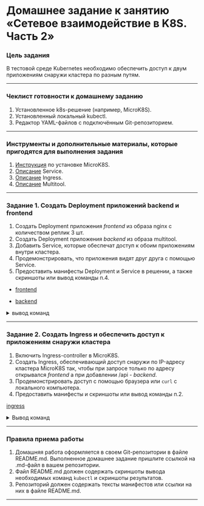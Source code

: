 # Домашнее задание к занятию «Сетевое взаимодействие в K8S. Часть 2»

### Цель задания

В тестовой среде Kubernetes необходимо обеспечить доступ к двум приложениям снаружи кластера по разным путям.

------

### Чеклист готовности к домашнему заданию

1. Установленное k8s-решение (например, MicroK8S).
2. Установленный локальный kubectl.
3. Редактор YAML-файлов с подключённым Git-репозиторием.

------

### Инструменты и дополнительные материалы, которые пригодятся для выполнения задания

1. [Инструкция](https://microk8s.io/docs/getting-started) по установке MicroK8S.
2. [Описание](https://kubernetes.io/docs/concepts/services-networking/service/) Service.
3. [Описание](https://kubernetes.io/docs/concepts/services-networking/ingress/) Ingress.
4. [Описание](https://github.com/wbitt/Network-MultiTool) Multitool.

------

### Задание 1. Создать Deployment приложений backend и frontend

1. Создать Deployment приложения _frontend_ из образа nginx с количеством реплик 3 шт.
2. Создать Deployment приложения _backend_ из образа multitool. 
3. Добавить Service, которые обеспечат доступ к обоим приложениям внутри кластера. 
4. Продемонстрировать, что приложения видят друг друга с помощью Service.
5. Предоставить манифесты Deployment и Service в решении, а также скриншоты или вывод команды п.4.

- [frontend](deploy-frontend.yml)

- [backend](deploy-backend.yml)

<details>
<summary>вывод команд</summary>

```shell
nrv@nrv:~/devops-netology/homeworks/kuber-1.5$ kubectl apply -f deploy-frontend.yml
deployment.apps/frontend created
service/service-front created
nrv@nrv:~/devops-netology/homeworks/kuber-1.5$ kubectl apply -f deploy-backend.yml
deployment.apps/backend created
service/service-back created
nrv@nrv:~/devops-netology/homeworks/kuber-1.5$ kubectl get pods
NAME                       READY   STATUS    RESTARTS   AGE
frontend-bf9df44d6-4smtl   1/1     Running   0          32s
frontend-bf9df44d6-vvssl   1/1     Running   0          32s
frontend-bf9df44d6-7thwh   1/1     Running   0          32s
backend-6bdd475755-ww2bs   1/1     Running   0          17s
backend-6bdd475755-2xrwq   1/1     Running   0          17s
backend-6bdd475755-22lhm   1/1     Running   0          17s
nrv@nrv:~/devops-netology/homeworks/kuber-1.5$ kubectl get svc
NAME            TYPE        CLUSTER-IP       EXTERNAL-IP   PORT(S)   AGE
kubernetes      ClusterIP   10.152.183.1     <none>        443/TCP   16d
service-front   ClusterIP   10.152.183.53    <none>        80/TCP    43s
service-back    ClusterIP   10.152.183.247   <none>        80/TCP    28s
nrv@nrv:~/devops-netology/homeworks/kuber-1.5$ kubectl exec frontend-bf9df44d6-4smtl -- curl -s service-back
WBITT Network MultiTool (with NGINX) - backend-6bdd475755-ww2bs - 10.1.113.37 - HTTP: 80 , HTTPS: 443 . (Formerly praqma/network-multitool)
nrv@nrv:~/devops-netology/homeworks/kuber-1.5$ kubectl exec backend-6bdd475755-ww2bs -- curl -s service-front
<!DOCTYPE html>
<html>
<head>
<title>Welcome to nginx!</title>
<style>
html { color-scheme: light dark; }
body { width: 35em; margin: 0 auto;
font-family: Tahoma, Verdana, Arial, sans-serif; }
</style>
</head>
<body>
<h1>Welcome to nginx!</h1>
<p>If you see this page, the nginx web server is successfully installed and
working. Further configuration is required.</p>

<p>For online documentation and support please refer to
<a href="http://nginx.org/">nginx.org</a>.<br/>
Commercial support is available at
<a href="http://nginx.com/">nginx.com</a>.</p>

<p><em>Thank you for using nginx.</em></p>
</body>
</html>
nrv@nrv:~/devops-netology/homeworks/kuber-1.5$
```

</details>

------

### Задание 2. Создать Ingress и обеспечить доступ к приложениям снаружи кластера

1. Включить Ingress-controller в MicroK8S.
2. Создать Ingress, обеспечивающий доступ снаружи по IP-адресу кластера MicroK8S так, чтобы при запросе только по адресу открывался _frontend_ а при добавлении /api - _backend_.
3. Продемонстрировать доступ с помощью браузера или `curl` с локального компьютера.
4. Предоставить манифесты и скриншоты или вывод команды п.2.

[ingress](ingress.yml)

<details>
<summary>Вывод команд</summary>

```shell
nrv@nrv:~/devops-netology/homeworks/kuber-1.5$ kubectl apply -f ingress.yml
ingress.networking.k8s.io/test-ingress created
nrv@nrv:~/devops-netology/homeworks/kuber-1.5$ kubectl get ingress
NAME           CLASS    HOSTS      ADDRESS   PORTS   AGE
test-ingress   public   test.com             80      7s
nrv@nrv:~/devops-netology/homeworks/kuber-1.5$ sudo nano etc/hosts
[sudo] password for nrv:
nrv@nrv:~/devops-netology/homeworks/kuber-1.5$ sudo nano /etc/hosts
nrv@nrv:~/devops-netology/homeworks/kuber-1.5$ ping test.com
PING test.com (158.160.16.1) 56(84) bytes of data.
64 bytes from test.com (158.160.16.1): icmp_seq=1 ttl=46 time=34.1 ms
64 bytes from test.com (158.160.16.1): icmp_seq=2 ttl=46 time=33.4 ms
^C
--- test.com ping statistics ---
2 packets transmitted, 2 received, 0% packet loss, time 999ms
rtt min/avg/max/mdev = 33.400/33.734/34.068/0.334 ms
nrv@nrv:~/devops-netology/homeworks/kuber-1.5$ curl -s test.com
<!DOCTYPE html>
<html>
<head>
<title>Welcome to nginx!</title>
<style>
html { color-scheme: light dark; }
body { width: 35em; margin: 0 auto;
font-family: Tahoma, Verdana, Arial, sans-serif; }
</style>
</head>
<body>
<h1>Welcome to nginx!</h1>
<p>If you see this page, the nginx web server is successfully installed and
working. Further configuration is required.</p>

<p>For online documentation and support please refer to
<a href="http://nginx.org/">nginx.org</a>.<br/>
Commercial support is available at
<a href="http://nginx.com/">nginx.com</a>.</p>

<p><em>Thank you for using nginx.</em></p>
</body>
</html>
nrv@nrv:~/devops-netology/homeworks/kuber-1.5$ curl -s test.com/api
WBITT Network MultiTool (with NGINX) - backend-6bdd475755-2xrwq - 10.1.113.39 - HTTP: 80 , HTTPS: 443 . (Formerly praqma/network-multitool)
nrv@nrv:~/devops-netology/homeworks/kuber-1.5$
```
</details>

------

### Правила приема работы

1. Домашняя работа оформляется в своем Git-репозитории в файле README.md. Выполненное домашнее задание пришлите ссылкой на .md-файл в вашем репозитории.
2. Файл README.md должен содержать скриншоты вывода необходимых команд `kubectl` и скриншоты результатов.
3. Репозиторий должен содержать тексты манифестов или ссылки на них в файле README.md.

------
